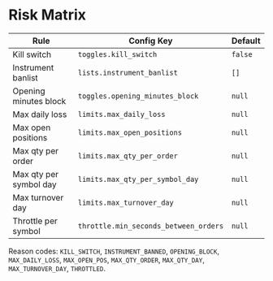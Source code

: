 # Risk Matrix

| Rule | Config Key | Default |
|------|------------|---------|
| Kill switch | `toggles.kill_switch` | `false` |
| Instrument banlist | `lists.instrument_banlist` | `[]` |
| Opening minutes block | `toggles.opening_minutes_block` | `null` |
| Max daily loss | `limits.max_daily_loss` | `null` |
| Max open positions | `limits.max_open_positions` | `null` |
| Max qty per order | `limits.max_qty_per_order` | `null` |
| Max qty per symbol day | `limits.max_qty_per_symbol_day` | `null` |
| Max turnover day | `limits.max_turnover_day` | `null` |
| Throttle per symbol | `throttle.min_seconds_between_orders` | `null` |

Reason codes: `KILL_SWITCH`, `INSTRUMENT_BANNED`, `OPENING_BLOCK`,
`MAX_DAILY_LOSS`, `MAX_OPEN_POS`, `MAX_QTY_ORDER`, `MAX_QTY_DAY`,
`MAX_TURNOVER_DAY`, `THROTTLED`.
